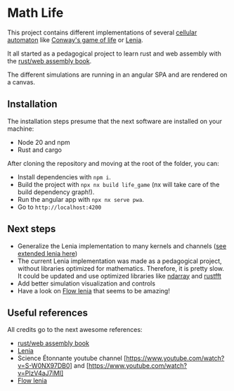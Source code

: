 # Math Life

This project contains different implementations of several [cellular automaton](https://en.wikipedia.org/wiki/Cellular_automaton) like [Conway's game of life](https://en.wikipedia.org/wiki/Conway%27s_Game_of_Life) or [Lenia](https://fr.wikipedia.org/wiki/Lenia).

It all started as a pedagogical project to learn rust and web assembly with the [rust/web assembly book](https://rustwasm.github.io/docs/book/introduction.html).

The different simulations are running in an angular SPA and are rendered on a canvas.

## Installation

The installation steps presume that the next software are installed on your machine:

- Node 20 and npm
- Rust and cargo

After cloning the repository and moving at the root of the folder, you can:

- Install dependencies with `npm i`.
- Build the project with `npx nx build life_game` (nx will take care of the build dependency graph!).
- Run the angular app with `npx nx serve pwa`.
- Go to `http://localhost:4200`

## Next steps

- Generalize the Lenia implementation to many kernels and channels ([see extended lenia here](<https://colab.research.google.com/github/OpenLenia/Lenia-Tutorial/blob/main/Tutorial_From_Conway_to_Lenia_(w_o_results).ipynb#scrollTo=EBSBtfHlPI64>))
- The current Lenia implementation was made as a pedagogical project, without libraries optimized for mathematics. Therefore, it is pretty slow. It could be updated and use optimized libraries like [ndarray](https://docs.rs/ndarray/latest/ndarray/) and [rustfft](https://docs.rs/rustfft/latest/rustfft/)
- Add better simulation visualization and controls
- Have a look on [Flow lenia](https://sites.google.com/view/flowlenia/) that seems to be amazing!

## Useful references

All credits go to the next awesome references:

- [rust/web assembly book](https://rustwasm.github.io/docs/book/introduction.html)
- [Lenia](https://chakazul.github.io/lenia.html)
- Science Étonnante youtube channel [https://www.youtube.com/watch?v=S-W0NX97DB0] and [https://www.youtube.com/watch?v=PlzV4aJ7iMI]
- [Flow lenia](https://sites.google.com/view/flowlenia/)
